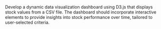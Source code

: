 Develop a dynamic data visualization dashboard using D3.js that displays stock values from a CSV file. The dashboard should incorporate interactive elements to provide insights into stock performance over time, tailored to user-selected criteria.